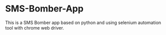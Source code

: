 # SMS-Bomber-App
This is a SMS Bomber app based on python and using selenium automation tool with chrome web driver.
